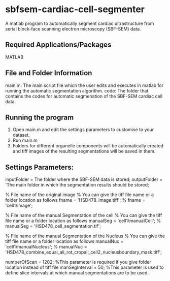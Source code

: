 sbfsem-cardiac-cell-segmenter
=============================
A matlab program to automatically segment cardiac ultrastructure from serial block-face scanning electron microscopy (SBF-SEM) data.

**Required Applications/Packages**
----------------------------------
MATLAB

**File and Folder Information**
-------------------------------
main.m: The main script file which the user edits and executes in matlab for running the automatic segmentation algorithm. 
code: The folder that contains the codes for automatic segmenation of the SBF-SEM cardiac cell data.

**Running the program**
-----------------------
1. Open main.m and edit the settings parameters to customise to your dataset. 
2. Run main.m
3. Folders for different organelle components will be automatically created and tiff images of the resulting segmentations will be saved in them. 

Settings Parameters:
--------------------
inputFolder = The folder where the SBF-SEM data is stored;
outputFolder = 'The main folder in which the segmentation results should be stored;

% File name of the original image 
%     You can give the tiff file name or a folder location as follows
fname = 'HSD478_image.tiff';
% fname = 'cell1\image\';

% File name of the manual Segmentation of the cell
%     You can give the tiff file name or a folder location as follows
manualSeg = 'cell1\manualCell\';
% manualSeg =  'HSD478_cell_segmentation.tif';

% File name of the manual Segmentation of the Nucleus
%     You can give the tiff file name or a folder location as follows
manualNuc = 'cell1\manualNucleus\';
% manualNuc = 'HSD478_combine_equal_ali_rot_cropall_cell2_nucleusboundary_mask.tiff';

numberOfScan = 1202;    %This parameter is required if you give folder location instead of tiff file
manSegInterval = 50;    %This parameter is used to define slice intervals at which manual segmentations are to be used.



